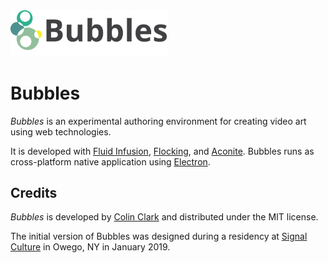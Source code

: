 
<img src="images/bubbles-logo.svg" alt="Bubbles logo" width="50%" />

# Bubbles

_Bubbles_ is an experimental authoring environment for creating video art using web technologies.

It is developed with [Fluid Infusion](https://github.com/fluid-project/infusion),
[Flocking](https://github.com/colinbdclark/Flocking),
and [Aconite](https://github.com/colinbdclark/aconite).
Bubbles runs as cross-platform native application using [Electron](https://electronjs.org).

## Credits

_Bubbles_ is developed by [Colin Clark](https://colinclark.org)
and distributed under the MIT license.

The initial version of Bubbles was designed during a residency at
[Signal Culture](http://signalculture.org/) in Owego, NY in
January 2019.
